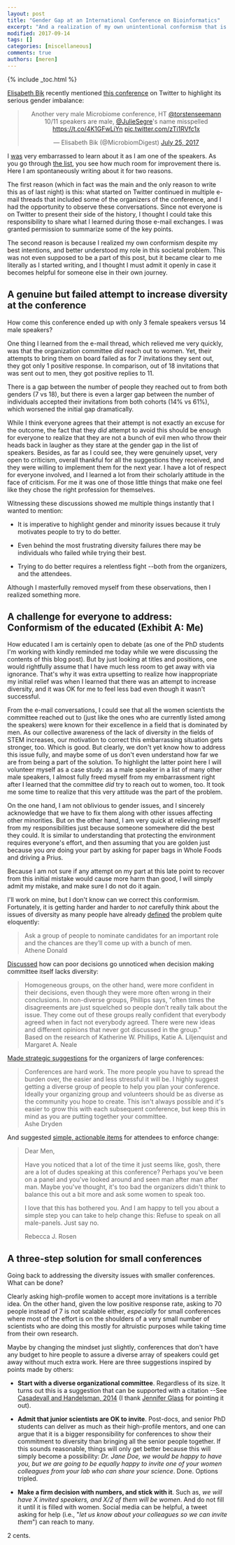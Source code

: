 ```yaml
---
layout: post
title: "Gender Gap at an International Conference on Bioinformatics"
excerpt: "And a realization of my own unintentional conformism that is part of a bigger problem"
modified: 2017-09-14
tags: []
categories: [miscellaneous]
comments: true
authors: [meren]
---
```


{% include _toc.html %}

[Elisabeth Bik](https://microbiomedigest.com) recently mentioned [this conference](http://bioinformatics.gatech.edu/2017/) on Twitter to highlight its serious gender imbalance:

<center>
<blockquote class="twitter-tweet" data-lang="en"><p lang="en" dir="ltr">Another very male Microbiome conference, HT <a href="https://twitter.com/torstenseemann">@torstenseemann</a> <br>10/11 speakers are male, <a href="https://twitter.com/JulieSegre">@JulieSegre</a>&#39;s name misspelled <a href="https://t.co/4K1GFwLiYn">https://t.co/4K1GFwLiYn</a> <a href="https://t.co/zTi1RVfc1x">pic.twitter.com/zTi1RVfc1x</a></p>&mdash; Elisabeth Bik (@MicrobiomDigest) <a href="https://twitter.com/MicrobiomDigest/status/889728646323126272">July 25, 2017</a></blockquote>
<script async src="//platform.twitter.com/widgets.js" charset="utf-8"></script>
</center>

I [was](https://twitter.com/merenbey/status/907438953770471424) very embarrassed to learn about it as I am one of the speakers. As you go through [the list](http://bioinformatics.gatech.edu/2017/speakers), you see how much room for improvement there is. Here I am spontaneously writing about it for two reasons.

The first reason (which in fact was the main and the only reason to write this as of last night) is this: what started on Twitter continued in multiple e-mail threads that included some of the organizers of the conference, and I had the opportunity to observe these conversations. Since not everyone is on Twitter to present their side of the history, I thought I could take this responsibility to share what I learned during those e-mail exchanges. I was granted permission to summarize some of the key points.

The second reason is because I realized my own conformism despite my best intentions, and better understood my role in this societal problem. This was not even supposed to be a part of this post, but it became clear to me literally as I started writing, and I thought I must admit it openly in case it becomes helpful for someone else in their own journey.

## A genuine but failed attempt to increase diversity at the conference

How come this conference ended up with only 3 female speakers versus 14 male speakers?

One thing I learned from the e-mail thread, which relieved me very quickly, was that the organization committee *did* reach out to women. Yet, their attempts to bring them on board failed as for 7 invitations they sent out, they got only 1 positive response. In comparison, out of 18 invitations that was sent out to men, they got positive replies to 11.

There is a gap between the number of people they reached out to from both genders (7 vs 18), but there is even a larger gap between the number of individuals accepted their invitations from both cohorts (14% vs 61%), which worsened the initial gap dramatically.

While I think everyone agrees that their attempt is not exactly an excuse for the outcome, the fact that they *did* attempt to avoid this should be enough for everyone to realize that they are not a bunch of evil men who throw their heads back in laugher as they stare at the gender gap in the list of speakers. Besides, as far as I could see, they were genuinely upset, very open to criticism, overall thankful for all the suggestions they received, and they were willing to implement them for the next year. I have a lot of respect for everyone involved, and I learned a lot from their scholarly attitude in the face of criticism. For me it was one of those little things that make one feel like they chose the right profession for themselves.

Witnessing these discussions showed me multiple things instantly that I wanted to mention:

* It is imperative to highlight gender and minority issues because it truly motivates people to try to do better.

* Even behind the most frustrating diversity failures there may be individuals who failed while trying their best.

* Trying to do better requires a relentless fight --both from the organizers, and the attendees.

Although I masterfully removed myself from these observations, then I realized something more.

## A challenge for everyone to address: Conformism of the educated (Exhibit A: Me)

How educated I am is certainly open to debate (as one of the PhD students I'm working with kindly reminded me today while we were discussing the contents of this blog post). But by just looking at titles and positions, one would rightfully assume that I have much less room to get away with via ignorance. That's why it was extra upsetting to realize how inappropriate my initial relief was when I learned that there was an attempt to increase diversity, and it was OK for me to feel less bad even though it wasn't successful.

From the e-mail conversations, I could see that all the women scientists the committee reached out to (just like the ones who are currently listed among the speakers) were known for their excellence in a field that is dominated by men. As our collective awareness of the lack of diversity in the fields of STEM increases, our motivation to correct this embarrassing situation gets stronger, too. Which is good. But clearly, we don't yet know how to address this issue fully, and maybe some of us don't even understand how far we are from being a part of the solution. To highlight the latter point here I will volunteer myself as a case study: as a male speaker in a list of many other male speakers, I almost fully freed myself from my embarrassment right after I learned that the committee *did* try to reach out to women, too. It took me some time to realize that this very attitude was the part of the problem.

On the one hand, I am not oblivious to gender issues, and I sincerely acknowledge that we have to fix them along with other issues affecting other minorities. But on the other hand, I am very quick at relieving myself from my responsibilities just because someone somewhere did the best they could. It is similar to understanding that protecting the environment requires everyone's effort, and then assuming that you are golden just because you *are* doing your part by asking for paper bags in Whole Foods and driving a Prius.

Because I am not sure if any attempt on my part at this late point to recover from this initial mistake would cause more harm than good, I will simply admit my mistake, and make sure I do not do it again. 

I'll work on mine, but I don't know can we correct this conformism. Fortunately, it is getting harder and harder to *not* carefully think about the issues of diversity as many people have already [defined](https://www.theguardian.com/science/occams-corner/2017/sep/13/with-its-lack-of-diversity-the-science-and-technology-committee-scores-an-own-goal) the problem quite eloquently:

<blockquote>
Ask a group of people to nominate candidates for an important role and the chances are they’ll come up with a bunch of men.

<div class="blockquote-author">Athene Donald</div>
</blockquote>

[Discussed](https://insight.kellogg.northwestern.edu/article/better_decisions_through_diversity) how can poor decisions go unnoticed when decision making committee itself lacks diversity:

<blockquote>
Homogeneous groups, on the other hand, were more confident in their decisions, even though they were more often wrong in their conclusions. In non-diverse groups, Phillips says, "often times the disagreements are just squelched so people don’t really talk about the issue. They come out of these groups really confident that everybody agreed when in fact not everybody agreed. There were new ideas and different opinions that never got discussed in the group."

<div class="blockquote-author">Based on the research of Katherine W. Phillips, Katie A. Liljenquist and Margaret A. Neale</div>
</blockquote>

[Made strategic suggestions](https://www.ashedryden.com/blog/increasing-diversity-at-your-conference) for the organizers of large conferences:

<blockquote>
Conferences are hard work. The more people you have to spread the burden over, the easier and less stressful it will be. I highly suggest getting a diverse group of people to help you plan your conference. Ideally your organizing group and volunteers should be as diverse as the community you hope to create. This isn't always possible and it's easier to grow this with each subsequent conference, but keep this in mind as you are putting together your committee.

<div class="blockquote-author">Ashe Dryden</div>
</blockquote>

And suggested [simple, actionable items](https://www.theatlantic.com/technology/archive/2013/01/a-simple-suggestion-to-help-phase-out-all-male-panels-at-tech-conferences/266837/) for attendees to enforce change:

<blockquote>
Dear Men,

Have you noticed that a lot of the time it just seems like, gosh, there are a lot of dudes speaking at this conference? Perhaps you've been on a panel and you've looked around and seen man after man after man. Maybe you've thought, it's too bad the organizers didn't think to balance this out a bit more and ask some women to speak too.

I love that this has bothered you. And I am happy to tell you about a simple step you can take to help change this: Refuse to speak on all male-panels. Just say no.

<div class="blockquote-author">Rebecca J. Rosen</div>
</blockquote>

## A three-step solution for small conferences

Going back to addressing the diversity issues with smaller conferences. What can be done?

Clearly asking high-profile women to accept more invitations is a terrible idea. On the other hand, given the low positive response rate, asking to 70 people instead of 7 is not scalable either, *especially* for small conferences where most of the effort is on the shoulders of a very small number of scientists who are doing this mostly for altruistic purposes while taking time from their own research.

Maybe by changing the mindset just slightly, conferences that don't have any budget to hire people to assure a diverse array of speakers could get away without much extra work. Here are three suggestions inspired by points made by others:

* **Start with a diverse organizational committee**. Regardless of its size. It turns out this is a suggestion that can be supported with a citation --See [Casadevall and Handelsman, 2014](http://mbio.asm.org/content/5/1/e00846-13.full) (I thank [Jennifer Glass](https://twitter.com/methanoJen) for pointing it out).

* **Admit that junior scientists are OK to invite**. Post-docs, and senior PhD students can deliver as much as their high-profile mentors, and one can argue that it is a bigger responsibility for conferences to show their commitment to diversity than bringing all the senior people together. If this sounds reasonable, things will only get better because this will simply become a possibility: *Dr. Jane Doe, we would be happy to have you, but we are going to be equally happy to invite one of your women colleagues from your lab who can share your science*. Done. Options tripled.

* **Make a firm decision with numbers, and stick with it**. Such as, *we will have X invited speakers, and X/2 of them will be women*. And do not fill it until it is filled with women. Social media can be helpful, a tweet asking for help (i.e., "*let us know about your colleagues so we can invite them*") can reach to many. 

2 cents.
